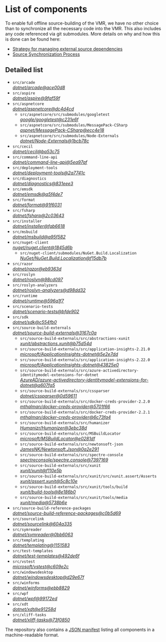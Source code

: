 ﻿# List of components

To enable full offline source-building of the VMR, we have no other choice than to synchronize all the necessary code into the VMR. This also includes any code referenced via git submodules. More details on why and how this is done can be found here:
- [Strategy for managing external source dependencies](src/arcade/Documentation/UnifiedBuild/VMR-Strategy-For-External-Source.md)
- [Source Synchronization Process](src/arcade/Documentation/UnifiedBuild/VMR-Design-And-Operation.md#source-synchronization-process)

## Detailed list

<!-- component list beginning -->
- `src/arcade`  
*[dotnet/arcade@ace00d8](https://github.com/dotnet/arcade/tree/ace00d8719b8d1fdfd0cc05f71bb9af216338d27)*
- `src/aspire`  
*[dotnet/aspire@9faf59f](https://github.com/dotnet/aspire/tree/9faf59f870abdeb427c51c1380fce84d8163f2f0)*
- `src/aspnetcore`  
*[dotnet/aspnetcore@dc4d4cd](https://github.com/dotnet/aspnetcore/tree/dc4d4cd2a684541cb7489aa3aec3f25346e76f73)*
    - `src/aspnetcore/src/submodules/googletest`  
    *[google/googletest@c231e6f](https://github.com/google/googletest/tree/c231e6f5b152029dbd5fa4a9e0c04095035aec3f)*
    - `src/aspnetcore/src/submodules/MessagePack-CSharp`  
    *[aspnet/MessagePack-CSharp@ecc4e18](https://github.com/aspnet/MessagePack-CSharp/tree/ecc4e18ad7a0c7db51cd7e3d2997a291ed01444d)*
    - `src/aspnetcore/src/submodules/Node-Externals`  
    *[dotnet/Node-Externals@1bcb78c](https://github.com/dotnet/Node-Externals/tree/1bcb78ca694568f7993d9d385eee0687ad0f5dfe)*
- `src/cecil`  
*[dotnet/cecil@ba53c75](https://github.com/dotnet/cecil/tree/ba53c75483aa4980a332fa48e61076f80adfec40)*
- `src/command-line-api`  
*[dotnet/command-line-api@5ea97af](https://github.com/dotnet/command-line-api/tree/5ea97af07263ea3ef68a18557c8aa3f7e3200bda)*
- `src/deployment-tools`  
*[dotnet/deployment-tools@2a7741c](https://github.com/dotnet/deployment-tools/tree/2a7741c5a7cb49fbad797c4b2f7812d5620430ac)*
- `src/diagnostics`  
*[dotnet/diagnostics@831eee3](https://github.com/dotnet/diagnostics/tree/831eee3a9e69dd886fa190a9914a7f66260c653a)*
- `src/emsdk`  
*[dotnet/emsdk@a5f4de7](https://github.com/dotnet/emsdk/tree/a5f4de78fca42544771977f8e8e04c4aa83e1d02)*
- `src/format`  
*[dotnet/format@91f6031](https://github.com/dotnet/format/tree/91f60316ebd9c75d6be8b7f9b7c201bab17240c9)*
- `src/fsharp`  
*[dotnet/fsharp@2c03643](https://github.com/dotnet/fsharp/tree/2c03643199368f07a3326709fc68abcbfc482a06)*
- `src/installer`  
*[dotnet/installer@fab6618](https://github.com/dotnet/installer/tree/fab6618edcea94e7aa6dbb54ffdbe30b516d7c2c)*
- `src/msbuild`  
*[dotnet/msbuild@a95f582](https://github.com/dotnet/msbuild/tree/a95f5821794cd69f2da0ba14dda9440919637eda)*
- `src/nuget-client`  
*[nuget/nuget.client@1845d6b](https://github.com/nuget/nuget.client/tree/1845d6bd450a7453d573035371c9fec43683d1ef)*
    - `src/nuget-client/submodules/NuGet.Build.Localization`  
    *[NuGet/NuGet.Build.Localization@f15db7b](https://github.com/NuGet/NuGet.Build.Localization/tree/f15db7b7c6f5affbea268632ef8333d2687c8031)*
- `src/razor`  
*[dotnet/razor@eb9363d](https://github.com/dotnet/razor/tree/eb9363d4f10d99cb81e9695156beef20e04866c7)*
- `src/roslyn`  
*[dotnet/roslyn@98cd097](https://github.com/dotnet/roslyn/tree/98cd097bf122677378692ebe952b71ab6e5bb013)*
- `src/roslyn-analyzers`  
*[dotnet/roslyn-analyzers@d98dd32](https://github.com/dotnet/roslyn-analyzers/tree/d98dd32d7cd4274bea98b147032b73a4eb051f2c)*
- `src/runtime`  
*[dotnet/runtime@596a1f7](https://github.com/dotnet/runtime/tree/596a1f7b6429fc06cf71465238cb349cab4edc35)*
- `src/scenario-tests`  
*[dotnet/scenario-tests@bfde902](https://github.com/dotnet/scenario-tests/tree/bfde902a10d7b672f4fc7e844198ede405dbb9c6)*
- `src/sdk`  
*[dotnet/sdk@c554fb0](https://github.com/dotnet/sdk/tree/c554fb003d6a3da567a410beb0e4ce8aff3edcfc)*
- `src/source-build-externals`  
*[dotnet/source-build-externals@3167c0a](https://github.com/dotnet/source-build-externals/tree/3167c0a9379f52145af31057aca31f45528eb123)*
    - `src/source-build-externals/src/abstractions-xunit`  
    *[xunit/abstractions.xunit@b75d54d](https://github.com/xunit/abstractions.xunit/tree/b75d54d73b141709f805c2001b16f3dd4d71539d)*
    - `src/source-build-externals/src/application-insights-2.21.0`  
    *[microsoft/ApplicationInsights-dotnet@5e2e7dd](https://github.com/microsoft/ApplicationInsights-dotnet/tree/5e2e7ddda961ec0e16a75b1ae0a37f6a13c777f5)*
    - `src/source-build-externals/src/application-insights-2.22.0`  
    *[microsoft/ApplicationInsights-dotnet@43825e0](https://github.com/microsoft/ApplicationInsights-dotnet/tree/43825e06a22cdfb702fc199a7ba99a7d541d48c6)*
    - `src/source-build-externals/src/azure-activedirectory-identitymodel-extensions-for-dotnet`  
    *[AzureAD/azure-activedirectory-identitymodel-extensions-for-dotnet@a607fa5](https://github.com/AzureAD/azure-activedirectory-identitymodel-extensions-for-dotnet/tree/a607fa5e0005a6178cf1d2fed4fa0f8179cdb186)*
    - `src/source-build-externals/src/cssparser`  
    *[dotnet/cssparser@0d59611](https://github.com/dotnet/cssparser/tree/0d59611784841735a7778a67aa6e9d8d000c861f)*
    - `src/source-build-externals/src/docker-creds-provider-2.2.0`  
    *[mthalman/docker-creds-provider@5701f66](https://github.com/mthalman/docker-creds-provider/tree/5701f6667c1fbd805684857baaa860383bbdfed7)*
    - `src/source-build-externals/src/docker-creds-provider-2.2.1`  
    *[mthalman/docker-creds-provider@6c73fa4](https://github.com/mthalman/docker-creds-provider/tree/6c73fa4784795ae07f49305a057abf5c473d2adb)*
    - `src/source-build-externals/src/humanizer`  
    *[Humanizr/Humanizer@3ebc38d](https://github.com/Humanizr/Humanizer/tree/3ebc38de585fc641a04b0e78ed69468453b0f8a1)*
    - `src/source-build-externals/src/MSBuildLocator`  
    *[microsoft/MSBuildLocator@e0281df](https://github.com/microsoft/MSBuildLocator/tree/e0281df33274ac3c3e22acc9b07dcb4b31d57dc0)*
    - `src/source-build-externals/src/newtonsoft-json`  
    *[JamesNK/Newtonsoft.Json@0a2e291](https://github.com/JamesNK/Newtonsoft.Json/tree/0a2e291c0d9c0c7675d445703e51750363a549ef)*
    - `src/source-build-externals/src/spectre-console`  
    *[spectreconsole/spectre.console@7397169](https://github.com/spectreconsole/spectre.console/tree/7397169a2757dc3657598bdea4ac222c0f283425)*
    - `src/source-build-externals/src/xunit`  
    *[xunit/xunit@f110e5b](https://github.com/xunit/xunit/tree/f110e5bee5dfd4c08339587c9c3df9292fcb597c)*
    - `src/source-build-externals/src/xunit/src/xunit.assert/Asserts`  
    *[xunit/assert.xunit@5c8c10e](https://github.com/xunit/assert.xunit/tree/5c8c10e085eb42f39f2fe0b40c94bf56649eb0a4)*
    - `src/source-build-externals/src/xunit/tools/build`  
    *[xunit/build-tools@8e186b0](https://github.com/xunit/build-tools/tree/8e186b0f8e398796e75453f3f18952b06d29fdfd)*
    - `src/source-build-externals/src/xunit/tools/media`  
    *[xunit/media@5738b6e](https://github.com/xunit/media/tree/5738b6e86f08e0389c4392b939c20e3eca2d9822)*
- `src/source-build-reference-packages`  
*[dotnet/source-build-reference-packages@c0b5d69](https://github.com/dotnet/source-build-reference-packages/tree/c0b5d69a1a1513528c77fffff708c7502d57c35c)*
- `src/sourcelink`  
*[dotnet/sourcelink@604a335](https://github.com/dotnet/sourcelink/tree/604a335e9d177385e15299c02da15920e6e425f5)*
- `src/symreader`  
*[dotnet/symreader@0bb6063](https://github.com/dotnet/symreader/tree/0bb6063675fd0c8c60b6aa8f9e67cc15c81979d2)*
- `src/templating`  
*[dotnet/templating@1151583](https://github.com/dotnet/templating/tree/11515832c24b5d0a2b46c846b7f64e8871368630)*
- `src/test-templates`  
*[dotnet/test-templates@492de6f](https://github.com/dotnet/test-templates/tree/492de6f8db8c7f537119e4169bc2a4453eda6ccd)*
- `src/vstest`  
*[microsoft/vstest@c609e2c](https://github.com/microsoft/vstest/tree/c609e2c022b0087b227436a4debf45525eed00e9)*
- `src/windowsdesktop`  
*[dotnet/windowsdesktop@d29e67f](https://github.com/dotnet/windowsdesktop/tree/d29e67fd8b7e9d5385275f3a3a00e00903bb0c5c)*
- `src/winforms`  
*[dotnet/winforms@ebb8829](https://github.com/dotnet/winforms/tree/ebb882931caa199ae9f797b341cebbdcee3be2d3)*
- `src/wpf`  
*[dotnet/wpf@99172ed](https://github.com/dotnet/wpf/tree/99172edf1f51a488d63119671dae80203e569a6f)*
- `src/xdt`  
*[dotnet/xdt@e91258d](https://github.com/dotnet/xdt/tree/e91258db72df11e0532d90f25c8e8838f3b3736e)*
- `src/xliff-tasks`  
*[dotnet/xliff-tasks@73f0850](https://github.com/dotnet/xliff-tasks/tree/73f0850939d96131c28cf6ea6ee5aacb4da0083a)*
<!-- component list end -->

The repository also contains a [JSON manifest](https://github.com/dotnet/dotnet/blob/main/src/source-manifest.json) listing all components in a machine-readable format.
